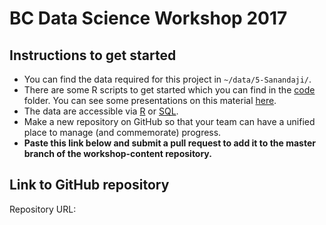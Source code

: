 # BC Data Science Workshop 2017

## Instructions to get started

* You can find the data required for this project in `~/data/5-Sanandaji/`. 
* There are some R scripts to get started which you can find in the [code](./code/) folder. 
  You can see some presentations on this material 
  [here](https://drive.google.com/open?id=0B94PC9er9kbwX2o1RXBrb1ZhTFE).
* The data are accessible via [R](https://www.dropbox.com/s/f10hl3kbx1di3rs/R_Data.zip) 
  or [SQL](https://www.dropbox.com/s/6me2yti80nmiuk2/SQL_Data.zip).
* Make a new repository on GitHub so that your team can have a unified place to manage 
  (and commemorate) progress. 
* **Paste this link below and submit a pull request to add it to the master branch of the
  workshop-content repository.**
  
## Link to GitHub repository

Repository URL: 